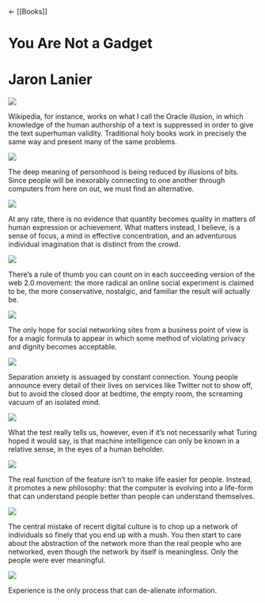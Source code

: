 ← [[Books]]



# You Are Not a Gadget

# Jaron Lanier

![](https://readwise-assets.s3.amazonaws.com/static/images/new_icons/chevron-down-alt-thin.a0ebfe57a28f.svg)

Wikipedia, for instance, works on what I call the Oracle illusion, in which knowledge of the human authorship of a text is suppressed in order to give the text superhuman validity. Traditional holy books work in precisely the same way and present many of the same problems.

![](https://readwise-assets.s3.amazonaws.com/static/images/new_icons/chevron-down-alt-thin.a0ebfe57a28f.svg)

The deep meaning of personhood is being reduced by illusions of bits. Since people will be inexorably connecting to one another through computers from here on out, we must find an alternative.

![](https://readwise-assets.s3.amazonaws.com/static/images/new_icons/chevron-down-alt-thin.a0ebfe57a28f.svg)

At any rate, there is no evidence that quantity becomes quality in matters of human expression or achievement. What matters instead, I believe, is a sense of focus, a mind in effective concentration, and an adventurous individual imagination that is distinct from the crowd.

![](https://readwise-assets.s3.amazonaws.com/static/images/new_icons/chevron-down-alt-thin.a0ebfe57a28f.svg)

There’s a rule of thumb you can count on in each succeeding version of the web 2.0 movement: the more radical an online social experiment is claimed to be, the more conservative, nostalgic, and familiar the result will actually be.

![](https://readwise-assets.s3.amazonaws.com/static/images/new_icons/chevron-down-alt-thin.a0ebfe57a28f.svg)

The only hope for social networking sites from a business point of view is for a magic formula to appear in which some method of violating privacy and dignity becomes acceptable.

![](https://readwise-assets.s3.amazonaws.com/static/images/new_icons/chevron-down-alt-thin.a0ebfe57a28f.svg)

Separation anxiety is assuaged by constant connection. Young people announce every detail of their lives on services like Twitter not to show off, but to avoid the closed door at bedtime, the empty room, the screaming vacuum of an isolated mind.

![](https://readwise-assets.s3.amazonaws.com/static/images/new_icons/chevron-down-alt-thin.a0ebfe57a28f.svg)

What the test really tells us, however, even if it’s not necessarily what Turing hoped it would say, is that machine intelligence can only be known in a relative sense, in the eyes of a human beholder.

![](https://readwise-assets.s3.amazonaws.com/static/images/new_icons/chevron-down-alt-thin.a0ebfe57a28f.svg)

The real function of the feature isn’t to make life easier for people. Instead, it promotes a new philosophy: that the computer is evolving into a life-form that can understand people better than people can understand themselves.

![](https://readwise-assets.s3.amazonaws.com/static/images/new_icons/chevron-down-alt-thin.a0ebfe57a28f.svg)

The central mistake of recent digital culture is to chop up a network of individuals so finely that you end up with a mush. You then start to care about the abstraction of the network more than the real people who are networked, even though the network by itself is meaningless. Only the people were ever meaningful.

![](https://readwise-assets.s3.amazonaws.com/static/images/new_icons/chevron-down-alt-thin.a0ebfe57a28f.svg)

Experience is the only process that can de-alienate information.